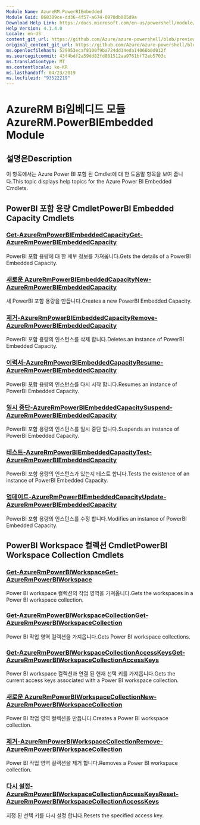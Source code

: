 ```yaml
---
Module Name: AzureRM.PowerBIEmbedded
Module Guid: 868389ce-dd36-4f57-a674-0970db085d9a
Download Help Link: https://docs.microsoft.com/en-us/powershell/module/azurerm.powerbiembedded
Help Version: 4.1.4.0
Locale: en-US
content_git_url: https://github.com/Azure/azure-powershell/blob/preview/src/ResourceManager/PowerBIEmbedded/Commands.Management.PowerBIEmbedded/help/AzureRM.PowerBIEmbedded.md
original_content_git_url: https://github.com/Azure/azure-powershell/blob/preview/src/ResourceManager/PowerBIEmbedded/Commands.Management.PowerBIEmbedded/help/AzureRM.PowerBIEmbedded.md
ms.openlocfilehash: 529953ecaf8100f9ba724dd14eda14066b0d012f
ms.sourcegitcommit: 43f4bdf2a59dd82fd881512aa9761bf72eb5703c
ms.translationtype: MT
ms.contentlocale: ko-KR
ms.lasthandoff: 04/23/2019
ms.locfileid: "93522219"
---
```

# <span data-ttu-id="8d21f-101">AzureRM Bi임베디드 모듈</span><span class="sxs-lookup"><span data-stu-id="8d21f-101">AzureRM.PowerBIEmbedded Module</span></span>
## <span data-ttu-id="8d21f-102">설명은</span><span class="sxs-lookup"><span data-stu-id="8d21f-102">Description</span></span>
<span data-ttu-id="8d21f-103">이 항목에서는 Azure Power BI 포함 된 Cmdlet에 대 한 도움말 항목을 보여 줍니다.</span><span class="sxs-lookup"><span data-stu-id="8d21f-103">This topic displays help topics for the Azure Power BI Embedded Cmdlets.</span></span>

## <span data-ttu-id="8d21f-104">PowerBI 포함 용량 Cmdlet</span><span class="sxs-lookup"><span data-stu-id="8d21f-104">PowerBI Embedded Capacity Cmdlets</span></span>
### [<span data-ttu-id="8d21f-105">Get-AzureRmPowerBIEmbeddedCapacity</span><span class="sxs-lookup"><span data-stu-id="8d21f-105">Get-AzureRmPowerBIEmbeddedCapacity</span></span>](Get-AzureRmPowerBIEmbeddedCapacity.md)
<span data-ttu-id="8d21f-106">PowerBI 포함 용량에 대 한 세부 정보를 가져옵니다.</span><span class="sxs-lookup"><span data-stu-id="8d21f-106">Gets the details of a PowerBI Embedded Capacity.</span></span>

### [<span data-ttu-id="8d21f-107">새로운 AzureRmPowerBIEmbeddedCapacity</span><span class="sxs-lookup"><span data-stu-id="8d21f-107">New-AzureRmPowerBIEmbeddedCapacity</span></span>](New-AzureRmPowerBIEmbeddedCapacity.md)
<span data-ttu-id="8d21f-108">새 PowerBI 포함 용량을 만듭니다.</span><span class="sxs-lookup"><span data-stu-id="8d21f-108">Creates a new PowerBI Embedded Capacity.</span></span>

### [<span data-ttu-id="8d21f-109">제거-AzureRmPowerBIEmbeddedCapacity</span><span class="sxs-lookup"><span data-stu-id="8d21f-109">Remove-AzureRmPowerBIEmbeddedCapacity</span></span>](Remove-AzureRmPowerBIEmbeddedCapacity.md)
<span data-ttu-id="8d21f-110">PowerBI 포함 용량의 인스턴스를 삭제 합니다.</span><span class="sxs-lookup"><span data-stu-id="8d21f-110">Deletes an instance of PowerBI Embedded Capacity.</span></span>

### [<span data-ttu-id="8d21f-111">이력서-AzureRmPowerBIEmbeddedCapacity</span><span class="sxs-lookup"><span data-stu-id="8d21f-111">Resume-AzureRmPowerBIEmbeddedCapacity</span></span>](Resume-AzureRmPowerBIEmbeddedCapacity.md)
<span data-ttu-id="8d21f-112">PowerBI 포함 용량의 인스턴스를 다시 시작 합니다.</span><span class="sxs-lookup"><span data-stu-id="8d21f-112">Resumes an instance of PowerBI Embedded Capacity.</span></span>

### [<span data-ttu-id="8d21f-113">일시 중단-AzureRmPowerBIEmbeddedCapacity</span><span class="sxs-lookup"><span data-stu-id="8d21f-113">Suspend-AzureRmPowerBIEmbeddedCapacity</span></span>](Suspend-AzureRmPowerBIEmbeddedCapacity.md)
<span data-ttu-id="8d21f-114">PowerBI 포함 용량의 인스턴스를 일시 중단 합니다.</span><span class="sxs-lookup"><span data-stu-id="8d21f-114">Suspends an instance of PowerBI Embedded Capacity.</span></span>

### [<span data-ttu-id="8d21f-115">테스트-AzureRmPowerBIEmbeddedCapacity</span><span class="sxs-lookup"><span data-stu-id="8d21f-115">Test-AzureRmPowerBIEmbeddedCapacity</span></span>](Test-AzureRmPowerBIEmbeddedCapacity.md)
<span data-ttu-id="8d21f-116">PowerBI 포함 용량의 인스턴스가 있는지 테스트 합니다.</span><span class="sxs-lookup"><span data-stu-id="8d21f-116">Tests the existence of an instance of PowerBI Embedded Capacity.</span></span>

### [<span data-ttu-id="8d21f-117">업데이트-AzureRmPowerBIEmbeddedCapacity</span><span class="sxs-lookup"><span data-stu-id="8d21f-117">Update-AzureRmPowerBIEmbeddedCapacity</span></span>](Update-AzureRmPowerBIEmbeddedCapacity.md)
<span data-ttu-id="8d21f-118">PowerBI 포함 용량의 인스턴스를 수정 합니다.</span><span class="sxs-lookup"><span data-stu-id="8d21f-118">Modifies an instance of PowerBI Embedded Capacity.</span></span>


## <span data-ttu-id="8d21f-119">PowerBI Workspace 컬렉션 Cmdlet</span><span class="sxs-lookup"><span data-stu-id="8d21f-119">PowerBI Workspace Collection Cmdlets</span></span>
### [<span data-ttu-id="8d21f-120">Get-AzureRmPowerBIWorkspace</span><span class="sxs-lookup"><span data-stu-id="8d21f-120">Get-AzureRmPowerBIWorkspace</span></span>](Get-AzureRmPowerBIWorkspace.md)
<span data-ttu-id="8d21f-121">Power BI workspace 컬렉션의 작업 영역을 가져옵니다.</span><span class="sxs-lookup"><span data-stu-id="8d21f-121">Gets the workspaces in a Power BI workspace collection.</span></span>

### [<span data-ttu-id="8d21f-122">Get-AzureRmPowerBIWorkspaceCollection</span><span class="sxs-lookup"><span data-stu-id="8d21f-122">Get-AzureRmPowerBIWorkspaceCollection</span></span>](Get-AzureRmPowerBIWorkspaceCollection.md)
<span data-ttu-id="8d21f-123">Power BI 작업 영역 컬렉션을 가져옵니다.</span><span class="sxs-lookup"><span data-stu-id="8d21f-123">Gets Power BI workspace collections.</span></span>

### [<span data-ttu-id="8d21f-124">Get-AzureRmPowerBIWorkspaceCollectionAccessKeys</span><span class="sxs-lookup"><span data-stu-id="8d21f-124">Get-AzureRmPowerBIWorkspaceCollectionAccessKeys</span></span>](Get-AzureRmPowerBIWorkspaceCollectionAccessKeys.md)
<span data-ttu-id="8d21f-125">Power BI workspace 컬렉션과 연결 된 현재 선택 키를 가져옵니다.</span><span class="sxs-lookup"><span data-stu-id="8d21f-125">Gets the current access keys associated with a Power BI workspace collection.</span></span>

### [<span data-ttu-id="8d21f-126">새로운 AzureRmPowerBIWorkspaceCollection</span><span class="sxs-lookup"><span data-stu-id="8d21f-126">New-AzureRmPowerBIWorkspaceCollection</span></span>](New-AzureRmPowerBIWorkspaceCollection.md)
<span data-ttu-id="8d21f-127">Power BI 작업 영역 컬렉션을 만듭니다.</span><span class="sxs-lookup"><span data-stu-id="8d21f-127">Creates a Power BI workspace collection.</span></span>

### [<span data-ttu-id="8d21f-128">제거-AzureRmPowerBIWorkspaceCollection</span><span class="sxs-lookup"><span data-stu-id="8d21f-128">Remove-AzureRmPowerBIWorkspaceCollection</span></span>](Remove-AzureRmPowerBIWorkspaceCollection.md)
<span data-ttu-id="8d21f-129">Power BI 작업 영역 컬렉션을 제거 합니다.</span><span class="sxs-lookup"><span data-stu-id="8d21f-129">Removes a Power BI workspace collection.</span></span>

### [<span data-ttu-id="8d21f-130">다시 설정-AzureRmPowerBIWorkspaceCollectionAccessKeys</span><span class="sxs-lookup"><span data-stu-id="8d21f-130">Reset-AzureRmPowerBIWorkspaceCollectionAccessKeys</span></span>](Reset-AzureRmPowerBIWorkspaceCollectionAccessKeys.md)
<span data-ttu-id="8d21f-131">지정 된 선택 키를 다시 설정 합니다.</span><span class="sxs-lookup"><span data-stu-id="8d21f-131">Resets the specified access key.</span></span>

